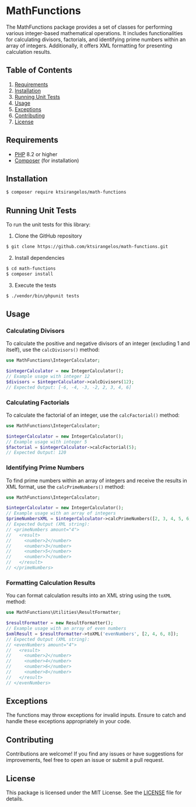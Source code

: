 # MathFunctions

The MathFunctions package provides a set of classes for performing various integer-based mathematical operations. It includes functionalities for calculating divisors, factorials, and identifying prime numbers within an array of integers. Additionally, it offers XML formatting for presenting calculation results.

## Table of Contents

1. [Requirements](#requirements)
2. [Installation](#installation)
3. [Running Unit Tests](#running-unit-tests)
4. [Usage](#usage)
5. [Exceptions](#exceptions)
6. [Contributing](#contributing)
7. [License](#license)

## Requirements

- [PHP](https://www.php.net/) 8.2 or higher
- [Composer](https://getcomposer.org/) (for installation)

## Installation

```bash
$ composer require ktsirangelos/math-functions
```

## Running Unit Tests

To run the unit tests for this library:

1. Clone the GitHub repository

```bash
$ git clone https://github.com/ktsirangelos/math-functions.git
```

2. Install dependencies

```bash
$ cd math-functions
$ composer install
```

3. Execute the tests

```bash
$ ./vendor/bin/phpunit tests
```

## Usage

### Calculating Divisors

To calculate the positive and negative divisors of an integer (excluding 1 and itself), use the `calcDivisors()` method:

```php
use MathFunctions\IntegerCalculator;

$integerCalculator = new IntegerCalculator();
// Example usage with integer 12
$divisors = $integerCalculator->calcDivisors(12);
// Expected Output: [-6, -4, -3, -2, 2, 3, 4, 6]
```

### Calculating Factorials

To calculate the factorial of an integer, use the `calcFactorial()` method:

```php
use MathFunctions\IntegerCalculator;

$integerCalculator = new IntegerCalculator();
// Example usage with integer 5
$factorial = $integerCalculator->calcFactorial(5);
// Expected Output: 120
```

### Identifying Prime Numbers

To find prime numbers within an array of integers and receive the results in XML format, use the `calcPrimeNumbers()` method:

```php
use MathFunctions\IntegerCalculator;

$integerCalculator = new IntegerCalculator();
// Example usage with an array of integers
$primeNumbersXML = $integerCalculator->calcPrimeNumbers([2, 3, 4, 5, 6, 7]);
// Expected Output (XML string):
// <primeNumbers amount="4">
//   <result>
//     <number>2</number>
//     <number>3</number>
//     <number>5</number>
//     <number>7</number>
//   </result>
// </primeNumbers>
```

### Formatting Calculation Results

You can format calculation results into an XML string using the `toXML` method:

```php
use MathFunctions\Utilities\ResultFormatter;

$resultFormatter = new ResultFormatter();
// Example usage with an array of even numbers
$xmlResult = $resultFormatter->toXML('evenNumbers', [2, 4, 6, 8]);
// Expected Output (XML string):
// <evenNumbers amount="4">
//   <result>
//     <number>2</number>
//     <number>4</number>
//     <number>6</number>
//     <number>8</number>
//   </result>
// </evenNumbers>
```

## Exceptions

The functions may throw exceptions for invalid inputs. Ensure to catch and handle these exceptions appropriately in your code.

## Contributing

Contributions are welcome! If you find any issues or have suggestions for improvements, feel free to open an issue or submit a pull request.

## License

This package is licensed under the MIT License. See the [LICENSE](./LICENSE) file for details.

